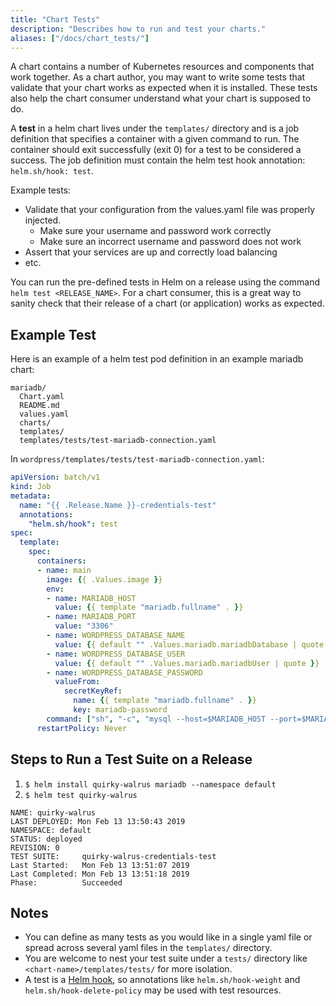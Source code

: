 ```yaml
---
title: "Chart Tests"
description: "Describes how to run and test your charts."
aliases: ["/docs/chart_tests/"]
---
```


A chart contains a number of Kubernetes resources and components that work
together. As a chart author, you may want to write some tests that validate that
your chart works as expected when it is installed. These tests also help the
chart consumer understand what your chart is supposed to do.

A **test** in a helm chart lives under the `templates/` directory and is a job
definition that specifies a container with a given command to run. The container
should exit successfully (exit 0) for a test to be considered a success. The job
definition must contain the helm test hook annotation: `helm.sh/hook: test`.

Example tests:

- Validate that your configuration from the values.yaml file was properly injected.
  - Make sure your username and password work correctly
  - Make sure an incorrect username and password does not work
- Assert that your services are up and correctly load balancing
- etc.

You can run the pre-defined tests in Helm on a release using the command `helm test <RELEASE_NAME>`. For a chart consumer, this is a great way to sanity check that their release of a chart (or application) works as expected.

## Example Test

Here is an example of a helm test pod definition in an example mariadb chart:

```
mariadb/
  Chart.yaml
  README.md
  values.yaml
  charts/
  templates/
  templates/tests/test-mariadb-connection.yaml
```

In `wordpress/templates/tests/test-mariadb-connection.yaml`:

```yaml
apiVersion: batch/v1
kind: Job
metadata:
  name: "{{ .Release.Name }}-credentials-test"
  annotations:
    "helm.sh/hook": test
spec:
  template:
    spec:
      containers:
      - name: main
        image: {{ .Values.image }}
        env:
        - name: MARIADB_HOST
          value: {{ template "mariadb.fullname" . }}
        - name: MARIADB_PORT
          value: "3306"
        - name: WORDPRESS_DATABASE_NAME
          value: {{ default "" .Values.mariadb.mariadbDatabase | quote }}
        - name: WORDPRESS_DATABASE_USER
          value: {{ default "" .Values.mariadb.mariadbUser | quote }}
        - name: WORDPRESS_DATABASE_PASSWORD
          valueFrom:
            secretKeyRef:
              name: {{ template "mariadb.fullname" . }}
              key: mariadb-password
        command: ["sh", "-c", "mysql --host=$MARIADB_HOST --port=$MARIADB_PORT --user=$WORDPRESS_DATABASE_USER --password=$WORDPRESS_DATABASE_PASSWORD"]
      restartPolicy: Never
```

## Steps to Run a Test Suite on a Release

1. `$ helm install quirky-walrus mariadb --namespace default`
2. `$ helm test quirky-walrus`

```cli
NAME: quirky-walrus
LAST DEPLOYED: Mon Feb 13 13:50:43 2019
NAMESPACE: default
STATUS: deployed
REVISION: 0
TEST SUITE:     quirky-walrus-credentials-test
Last Started:   Mon Feb 13 13:51:07 2019
Last Completed: Mon Feb 13 13:51:18 2019
Phase:          Succeeded
```

## Notes

- You can define as many tests as you would like in a single yaml file or spread
  across several yaml files in the `templates/` directory.
- You are welcome to nest your test suite under a `tests/` directory like
  `<chart-name>/templates/tests/` for more isolation.
- A test is a [Helm hook](/docs/charts_hooks/), so annotations like `helm.sh/hook-weight`
  and `helm.sh/hook-delete-policy` may be used with test resources.
